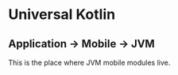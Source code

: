 # Universal Kotlin

## Application -> Mobile -> JVM

This is the place where JVM mobile modules live.
